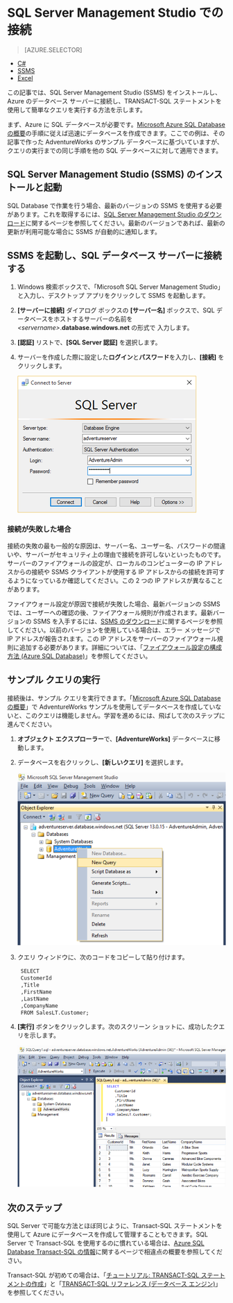 <properties
	pageTitle="SSMS を使用して Azure SQL Database に接続する方法 | Microsoft Azure"
	description="SSMS を使用して Azure SQL Database に接続する方法について説明します。"
	metaCanonical=""
	services="sql-database"
	documentationCenter=""
	authors="stevestein"
	manager="jeffreyg" 
	editor="" />

<tags
	ms.service="sql-database"
	ms.workload="data-management"
	ms.tgt_pltfrm="na"
	ms.devlang="na"
	ms.topic="get-started-article"
	ms.date="10/09/2015"
	ms.author="sstein" />

# SQL Server Management Studio での接続

> [AZURE.SELECTOR]
- [C#](sql-database-connect-query.md)
- [SSMS](sql-database-connect-query-ssms.md)
- [Excel](sql-database-connect-excel.md)

この記事では、SQL Server Management Studio (SSMS) をインストールし、Azure のデータベース サーバーに接続し、TRANSACT-SQL ステートメントを使用して簡単なクエリを実行する方法を示します。

まず、Azure に SQL データベースが必要です。[Microsoft Azure SQL Database の概要](sql-database-get-started.md)の手順に従えば迅速にデータベースを作成できます。ここでの例は、その記事で作った AdventureWorks のサンプル データベースに基づいていますが、クエリの実行までの同じ手順を他の SQL データベースに対して適用できます。

## SQL Server Management Studio (SSMS) のインストールと起動

SQL Database で作業を行う場合、最新のバージョンの SSMS を使用する必要があります。これを取得するには、[SQL Server Management Studio のダウンロード](https://msdn.microsoft.com/library/mt238290.aspx)に関するページを参照してください。最新のバージョンであれば、最新の更新が利用可能な場合に SSMS が自動的に通知します。

## SSMS を起動し、SQL データベース サーバーに接続する

1. Windows 検索ボックスで、「Microsoft SQL Server Management Studio」と入力し、デスクトップ アプリをクリックして SSMS を起動します。
2. **[サーバーに接続]** ダイアログ ボックスの **[サーバー名]** ボックスで、SQL データベースをホストするサーバーの名前を *&lt;servername>*.**database.windows.net** の形式で 入力します。
3. **[認証]** リストで、**[SQL Server 認証]** を選択します。
4. サーバーを作成した際に設定した**ログイン**と**パスワード**を入力し、**[接続]** をクリックします。

	![Azure SQL Database サーバーへの SSMS 接続](./media/sql-database-connect-query-ssms/1-connect.png)

### 接続が失敗した場合

接続の失敗の最も一般的な原因は、サーバー名、ユーザー名、パスワードの間違いや、サーバーがセキュリティ上の理由で接続を許可しないといったものです。サーバーのファイアウォールの設定が、ローカルのコンピューターの IP アドレスからの接続や SSMS クライアントが使用する IP アドレスからの接続を許可するようになっているか確認してください。この 2 つの IP アドレスが異なることがあります。

ファイアウォール設定が原因で接続が失敗した場合、最新バージョンの SSMS では、ユーザーへの確認の後、ファイアウォール規則が作成されます。最新バージョンの SSMS を入手するには、[SSMS のダウンロード](https://msdn.microsoft.com/library/mt238290.aspx)に関するページを参照してください。以前のバージョンを使用している場合は、エラー メッセージで IP アドレスが報告されます。この IP アドレスをサーバーのファイアウォール規則に追加する必要があります。詳細については、「[ファイアウォール設定の構成方法 (Azure SQL Database)](sql-database-configure-firewall-settings.md)」を参照してください。

## サンプル クエリの実行

接続後は、サンプル クエリを実行できます。「[Microsoft Azure SQL Database の概要](sql-database-get-started.md)」で AdventureWorks サンプルを使用してデータベースを作成していないと、このクエリは機能しません。学習を進めるには、飛ばして次のステップに進んでください。

1. **オブジェクト エクスプローラー**で、**[AdventureWorks]** データベースに移動します。
2. データベースを右クリックし、**[新しいクエリ]** を選択します。

	![新しいクエリ](./media/sql-database-connect-query-ssms/4-run-query.png)

3. クエリ ウィンドウに、次のコードをコピーして貼り付けます。

		SELECT
		CustomerId
		,Title
		,FirstName
		,LastName
		,CompanyName
		FROM SalesLT.Customer;

4. **[実行]** ボタンをクリックします。次のスクリーン ショットに、成功したクエリを示します。

	![成功](./media/sql-database-connect-query-ssms/5-success.png)

## 次のステップ

SQL Server で可能な方法とほぼ同じように、Transact-SQL ステートメントを使用して Azure にデータベースを作成して管理することもできます。SQL Server で Transact-SQL を使用するのに慣れている場合は、[Azure SQL Database Transact-SQL の情報](sql-database-transact-sql-information.md)に関するページで相違点の概要を参照してください。

Transact-SQL が初めての場合は、「[チュートリアル: TRANSACT-SQL ステートメントの作成](https://msdn.microsoft.com/library/ms365303.aspx)」と「[TRANSACT-SQL リファレンス (データベース エンジン)](https://msdn.microsoft.com/library/bb510741.aspx)」を参照してください。

<!---HONumber=Nov15_HO2-->
